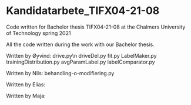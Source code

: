 # Kandidatarbete_TIFX04-21-08
Code written for Bachelor thesis TIFX04-21-08 at the Chalmers University of Technology spring 2021

All the code written during the work with our Bachelor thesis.

Written by Øyvind:
drive.py\n
driveDel.py
fit.py
LabelMaker.py
trainingDistribution.py
avgParamLabel.py
labelComparator.py

Written by Nils:
behandling-o-modifiering.py

Written by Elias:

Written by Maja:
